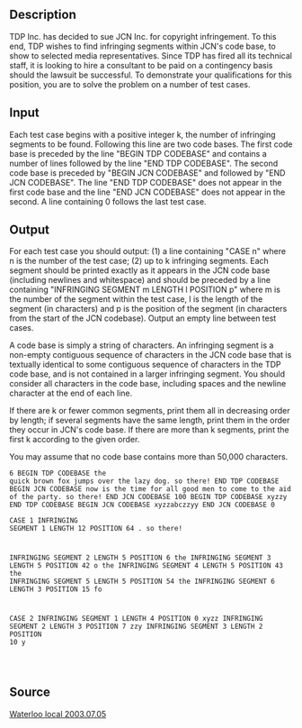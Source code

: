 <h2>Description</h2><p>TDP Inc. has decided to sue JCN Inc. for copyright infringement. To this end, TDP wishes to find infringing segments within JCN's code base, to show to selected media representatives. Since TDP has fired all its technical staff, it is looking to hire a consultant to be paid on a contingency basis should the lawsuit be successful. To demonstrate your qualifications for this position, you are to solve the problem on a number of test cases. </p><h2>Input</h2><p>Each test case begins with a positive integer k, the number of infringing segments to be found. Following this line are two code bases. The first code base is preceded by the line "BEGIN TDP CODEBASE" and contains a number of lines followed by the line "END TDP CODEBASE". The second code base is preceded by "BEGIN JCN CODEBASE" and followed by "END JCN CODEBASE". The line "END TDP CODEBASE" does not appear in the first code base and the line "END JCN CODEBASE" does not appear in the second. A line containing 0 follows the last test case.</p><h2>Output</h2><p>For each test case you should output: (1) a line containing "CASE n" where n is the number of the test case; (2) up to k infringing segments. Each segment should be printed exactly as it appears in the JCN code base (including newlines and whitespace) and should be preceded by a line containing "INFRINGING SEGMENT m LENGTH l POSITION p" where m is the number of the segment within the test case, l is the length of the segment (in characters) and p is the position of the segment (in characters from the start of the JCN codebase). Output an empty line between test cases. 
</p>
A code base is simply a string of characters. An infringing segment is a non-empty contiguous sequence of characters in the JCN code base that is textually identical to some contiguous sequence of characters in the TDP code base, and is not contained in a larger infringing segment. You should consider all characters in the code base, including spaces and the newline character at the end of each line. 

If there are k or fewer common segments, print them all in decreasing order by length; if several segments have the same length, print them in the order they occur in JCN's code base. If there are more than k segments, print the first k according to the given order. 

You may assume that no code base contains more than 50,000 characters. <pre><code class="language-input1">6
BEGIN TDP CODEBASE
the quick brown fox
jumps over the lazy dog.
so there!
END TDP CODEBASE
BEGIN JCN CODEBASE
now is the time for all
good men to come to the aid
of the party.
so there!
END JCN CODEBASE
100
BEGIN TDP CODEBASE
xyzzy
END TDP CODEBASE
BEGIN JCN CODEBASE
xyzzabczzyy
END JCN CODEBASE
0
</code></pre><pre><code class="language-output1">CASE 1
INFRINGING SEGMENT 1 LENGTH 12 POSITION 64
.
so there!

INFRINGING SEGMENT 2 LENGTH 5 POSITION 6
 the 
INFRINGING SEGMENT 3 LENGTH 5 POSITION 42
o the
INFRINGING SEGMENT 4 LENGTH 5 POSITION 43
 the 
INFRINGING SEGMENT 5 LENGTH 5 POSITION 54
 the 
INFRINGING SEGMENT 6 LENGTH 3 POSITION 15
 fo

CASE 2
INFRINGING SEGMENT 1 LENGTH 4 POSITION 0
xyzz
INFRINGING SEGMENT 2 LENGTH 3 POSITION 7
zzy
INFRINGING SEGMENT 3 LENGTH 2 POSITION 10
y

</code></pre><h2>Source</h2><a href="searchproblem?field=source&amp;key=Waterloo+local+2003.07.05">Waterloo local 2003.07.05</a>